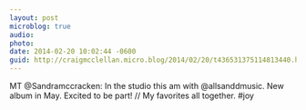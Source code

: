```yaml
---
layout: post
microblog: true
audio: 
photo: 
date: 2014-02-20 10:02:44 -0600
guid: http://craigmcclellan.micro.blog/2014/02/20/t436531375114813440.html
---
```

MT @Sandramccracken: In the studio this am with @allsanddmusic. New album in May. Excited to be part! // My favorites all together. #joy
